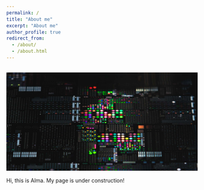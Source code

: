 ```yaml
---
permalink: /
title: "About me"
excerpt: "About me"
author_profile: true
redirect_from: 
  - /about/
  - /about.html
---
```


<br/><img src='/images/image_project3.png'>


Hi, this is Alma. My page is under construction!
